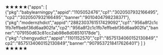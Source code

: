 ★★★★★{"apps":
  [
{"pkg":"babylearningpy","appid":"1105052476","cp1":"3020507932166495","cp2":"3020507932166495","banner":"9010404798238371"},
{"pkg":"modernzhdict","appid":"2882303761517429092","cp1":"956a8f2c1c1fb7effbebf36d6aa902fa","cp2":"956a8f2c1c1fb7effbebf36d6aa902fa","banner":"079150d63c81cc2ab98e8d08510178de"},
{"pkg":"chengyudict","appid":"1101152570","cp1":"8575134060152130849","cp2":"8575134060152130849","banner":"9079537218417626401"}
]
}★★★★★
